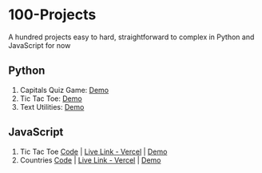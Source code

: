# 100-Projects
A hundred projects easy to hard, straightforward to complex in Python and JavaScript for now
 ## Python
1. Capitals Quiz Game: [Demo](python/1.%20Capitals%20Quiz/demo.gif)
2. Tic Tac Toe: [Demo](python/02.TicTacToe/demo.gif)
3. Text Utilities: [Demo](python/03.TextUtilities/demo.gif)

## JavaScript
1. Tic Tac Toe [Code](https://github.com/stephenmarri/100-Projects/tree/main/javascript/1.TicTacToe) | [Live Link - Vercel](https://100projects-01-tictactoe-git-main-stephenmarris-projects.vercel.app/) | [Demo](javascript/1.TicTacToe/TicTacToe/public/demo.gif)
2. Countries [Code](https://github.com/stephenmarri/100-Projects/tree/main/javascript/2.CapitalsQuiz) | [Live Link - Vercel](https://100projects-02-countriesquiz.vercel.app/) | [Demo](javascript/2.CapitalsQuiz/public/demo.gif)
